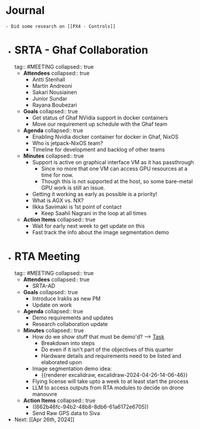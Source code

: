 # Journal
	- Did some research on [[PX4 - Controls]]
- # SRTA - Ghaf Collaboration
  tag:: #MEETING
  collapsed:: true
	- **Attendees**
	  collapsed:: true
		- Antti Stenhall
		- Martin Andreoni
		- Sakari Nousiainen
		- Junior Sundar
		- Rayana Boubezari
	- **Goals**
	  collapsed:: true
		- Get status of Ghaf NVidia support in docker containers
		- Move our requirement up schedule with the Ghaf team
	- **Agenda**
	  collapsed:: true
		- Enabling Nvidia docker container for docker in Ghaf, NixOS
		- Who is jetpack-NixOS team?
		- Timeline for development and backlog of other teams
	- **Minutes**
	  collapsed:: true
		- Support is active on graphical interface VM as it has passthrough
			- Since no more that one VM can access GPU resources at a time for now.
			- Though this is not supported at the host, so some bare-metal GPU work is
			  still an issue.
		- Getting it working as early as possible is a priority!
		- What is AGX vs. NX?
		- Ilkka Savimaki is 1st point of contact
			- Keep Saahil Nagrani in the loop at all times
	- **Action Items**
	  collapsed:: true
		- Wait for early next week to get update on this
		- Fast track the info about the image segmentation demo
- # RTA Meeting
  tag:: #MEETING
  collapsed:: true
	- **Attendees**
	  collapsed:: true
		- SRTA-AD
	- **Goals**
	  collapsed:: true
		- Introduce Iraklis as new PM
		- Update on work
	- **Agenda**
	  collapsed:: true
		- Demo requirements and updates
		- Research collaboration update
	- **Minutes**
	  collapsed:: true
		- How do we show stuff that must be demo'd? --> [Task](((662b46fc-94b2-48b8-8db6-61a6172e6705)))
			- Breakdown into steps
			- Do even if it isn't part of the objectives of this quarter
			- Hardware details and requirements need to be listed and elaborated upon
		- Image segmentation demo idea:
			- {{renderer excalidraw, excalidraw-2024-04-26-14-06-46}}
		- Flying license will take upto a week to at least start the process
		- LLM to access outputs from RTA modules to decide on drone manouvre
	- **Action Items**
	  collapsed:: true
		- ((662b46fc-94b2-48b8-8db6-61a6172e6705))
		- Send Raw GPS data to Siva
- Next: [[Apr 26th, 2024]]